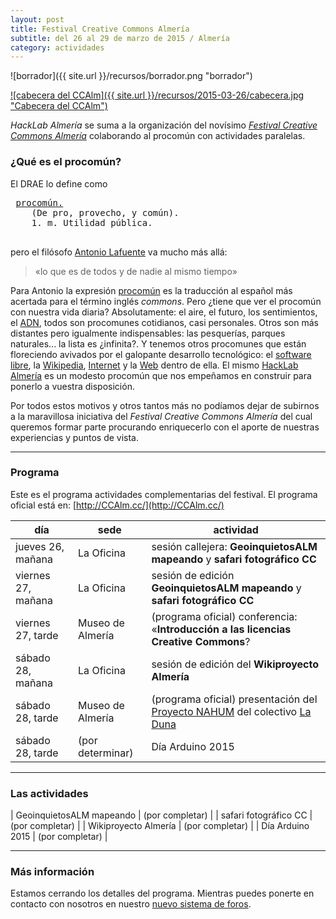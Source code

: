 ```yaml
---
layout: post
title: Festival Creative Commons Almería
subtitle: del 26 al 29 de marzo de 2015 / Almería
category: actividades
---
```

![borrador]({{ site.url }}/recursos/borrador.png "borrador")


[![cabecera del CCAlm]({{ site.url }}/recursos/2015-03-26/cabecera.jpg "Cabecera del CCAlm")](http://ccalm.cc/ )


_HackLab Almería_ se suma a la organización del novísimo [*Festival Creative Commons Almería*][1] colaborando al procomún con actividades paralelas.

[1]: http://www.ccalm.cc/

### ¿Qué es el procomún?

El DRAE lo define como

<pre>
 <a href="http://lema.rae.es/drae/?val=procom%C3%BAn">procomún.</a>
 	(De pro, provecho, y común).
 	1. m. Utilidad pública.
 	
</pre>
 

pero el filósofo [Antonio Lafuente][3] va mucho más allá:

>    «lo que es de todos y de nadie al mismo tiempo»

[3]: https://es.wikipedia.org/wiki/Antonio_Lafuente

Para Antonio la expresión [procomún](https://es.wikipedia.org/w/index.php?title=Procomún) es la traducción al español más acertada para el término inglés *commons*. Pero ¿tiene que ver el procomún con nuestra vida diaria? Absolutamente: el aire, el futuro, los sentimientos, el [ADN](https://es.wikipedia.org/w/index.php?title=ADN), todos son procomunes cotidianos, casi personales. Otros son más distantes pero igualmente indispensables: las pesquerías, parques naturales... la lista es ¿infinita?. Y tenemos otros procomunes que están floreciendo avivados por el galopante desarrollo tecnológico: el [software libre](https://es.wikipedia.org/wiki/Software_libre), la [Wikipedia](http://es.wikipedia.org), [Internet](https://es.wikipedia.org/wiki/Internet) y la [Web](https://es.wikipedia.org/wiki/World_Wide_Web) dentro de ella. El mismo [HackLab Almería](http://hacklabalmeria.net) es un modesto procomún que nos empeñamos en construir para ponerlo a vuestra disposición.

Por todos estos motivos y otros tantos más no podíamos dejar de subirnos a la maravillosa iniciativa del _Festival Creative Commons Almería_ del cual queremos formar parte procurando enriquecerlo con el aporte de nuestras experiencias y puntos de vista.


---

### Programa

Este es el programa actividades complementarias del festival. El programa oficial está en: [http://CCAlm.cc/](http://CCAlm.cc/)

| día | sede | actividad |
|---|----|---|
| jueves 26, mañana | La Oficina | sesión callejera: __GeoinquietosALM mapeando__ y **safari fotográfico CC**
| viernes 27, mañana  | La Oficina | sesión de edición **GeoinquietosALM mapeando** y **safari fotográfico CC**
| viernes 27, tarde  | Museo de Almería | (programa oficial) conferencia: «**Introducción a las licencias Creative Commons**?
| sábado 28, mañana  | La Oficina |  sesión de edición del **Wikiproyecto Almería**
| sábado 28, tarde  | Museo de Almería | (programa oficial) presentación del [Proyecto NAHUM](4) del colectivo [La Duna](5)
| sábado 28, tarde  | (por determinar) | Día Arduino 2015

---

### Las actividades

| GeoinquietosALM mapeando | (por completar) |
| safari fotográfico CC | (por completar) |
| Wikiproyecto Almería | (por completar) |
| Día Arduino 2015 | (por completar) |

---

### Más información

Estamos cerrando los detalles del programa. Mientras puedes ponerte en contacto con nosotros en nuestro [nuevo sistema de foros](http://discourse.hacklabalmeria.bitnamiapp.com/t/festival-creative-commons-almeria/101).
